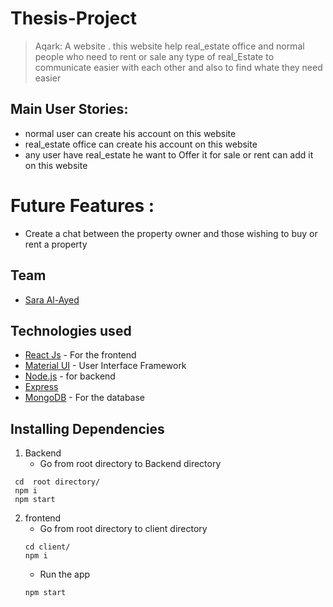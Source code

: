# Thesis-Project
> Aqark:  A website . this website help real_estate office and normal people who need to rent or sale any type of real_Estate to communicate easier with  each other and also to find whate they need easier
## Main User Stories:
 - normal user can create his account  on this website 
 - real_estate office can create his account on this website 
 - any user have real_estate he want to Offer it for sale or rent can add it on this website 
 
# Future Features :
 - Create a chat between the property owner and those wishing to buy or rent a property
## Team
-  [Sara Al-Ayed](https://github.com/sarara497)
## Technologies used
- [React Js](https://reactjs.org/) - For the frontend
- [Material UI](https://material-ui.com/) - User Interface Framework
- [Node.js](https://nodejs.org/) - for backend
- [Express](https://expressjs.com/)
- [MongoDB](https://www.mongodb.com/cloud/atlas) - For the database
## Installing Dependencies
1. Backend
   - Go from root directory to Backend directory
  ```
   cd  root directory/
   npm i
   npm start
   ```
2. frontend
   - Go from root directory to client directory
   ```
   cd client/
   npm i
   ```
   - Run the app
   ```
   npm start
   ```